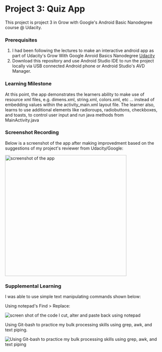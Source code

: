 # Project 3: Quiz App
This project is project 3 in Grow with Google's Android Basic Nanodegree course @ Udacity. 

### Prerequisites

1. I had been following the lectures to make an interactive android app as part of Udacity's Grow With Google Anroid Basics Nanodegree [Udacity](https://www.udacity.com/course/android-basics-nanodegree-by-google--nd803)
2. Download this repository and use Android Studio IDE to run the project locally via USB connected Android phone or Android Studio's AVD Manager.

### Learning Milestone

At this point, the app demonstrates the learners ability to make use of resource xml files, e.g. dimens.xml, string.xml, colors.xml, etc ... instead of embedding values within the activity_main.xml layout file. The learner also, learns to use additional elements like radioroups, radiobuttons, checkboxes, and toasts, to control user input and run java methods from MainActivity.java

### Screenshot Recording

Below is a screenshot of the app after making improvedment based on the suggestions of my project's reviewer from Udacity/Google:

<img src="screenshot2.gif" alt="screenshot of the app" width="400px"/>

### Supplemental Learning

I was able to use simple text manipulating commands shown below:

Using notepad's Find > Replace:

![screen shot of the code I cut, alter and paste back using notepad][notepad]

Using Git-bash to practice my bulk processing skills using grep, awk, and text piping.

![Using Git-bash to practice my bulk processing skills using grep, awk, and text piping][bulk]

[bulk]: https://github.com/roylouislgarcia/ABNProject3/blob/master/bulkprocessing.jpg
[notepad]: https://github.com/roylouislgarcia/ABNProject3/blob/master/findreplacenotepad.jpg
